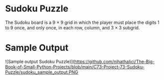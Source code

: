 Sudoku Puzzle
========================================================
The Sudoku board is a 9 × 9 grid in which the player must place the digits 1 to 9 once, and only once, in each row, column, and 3 × 3 subgrid. 

Sample Output
========================================================

![Sample output Sudoku Puzzle)](https://github.com/nihathalici/The-Big-Book-of-Small-Python-Projects/blob/main/C73-Project-73-Sudoku-Puzzle/sudoku_sample_output.PNG
